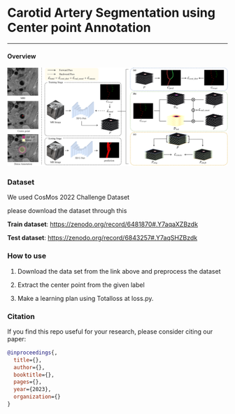# Carotid Artery Segmentation using Center point Annotation

------

#### Overview

![fig1](/asset/fig1.png)



### Dataset

We used CosMos 2022 Challenge Dataset

please download the dataset through this

**Train dataset**: https://zenodo.org/record/6481870#.Y7aqaXZBzdk

**Test dataset**: https://zenodo.org/record/6843257#.Y7aqSHZBzdk



### How to use

1. Download the data set from the link above and preprocess the dataset

2. Extract the center point from the given label

3. Make a learning plan using Totalloss at loss.py.

   

### Citation

If you find this repo useful for your research, please consider citing our paper:

```bibtex
@inproceedings{,
  title={},
  author={},
  booktitle={},
  pages={},
  year={2023},
  organization={}
}
```
